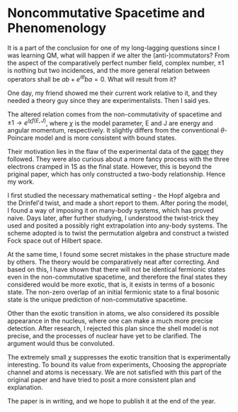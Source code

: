 # Noncommutative Spacetime and Phenomenology

It is a part of the conclusion for one of my long-lagging questions since I was learning QM, what will happen if we alter the (anti-)commutators? From the aspect of the comparatively perfect number field, complex number, $\pm1$ is nothing but two incidences, and the more general relation between operators shall be $ab+e^{i \theta} ba=0$. What will result from it? 

One day, my friend showed me their current work relative to it, and they needed a theory guy since they are experimentalists. Then I said yes. 

The altered relation comes from the non-commutativity of spacetime and  $\pm1 \rightarrow e^{i \chi f(E, J)}$, where $\chi$ is the model parameter, E and J are energy and angular momentum, respectively. It slightly differs from the conventional $\theta$-Poincare model and is more consistent with bound states. 

Their motivation lies in the flaw of the experimental data of the [paper](../files/balachandran.pdf) they followed. They were also curious about a more fancy process with the three electrons cramped in 1S as the final state. However, this is beyond the priginal paper, which has only constructed a two-body relationship. Hence my work. 

I first studied the necessary mathematical setting - the Hopf algebra and the Drinfel'd twist, and made a short report to them. After poring the model, I found a way of imposing it on many-body systems, which has proved naive. Days later, after further studying, I understood the twist-trick they used and posited a possibly right extrapolation into any-body systems. The scheme adopted is to twist the permutation algebra and construct a twisted Fock space out of Hilbert space. 

At the same time, I found some secret mistakes in the phase structure made by others. The theory would be comparatively neat after correcting. And based on this, I have shown that there will not be identical fermionic states even in the non-commutative spacetime, and therefore the final states they considered would be more exotic, that is, it exists in terms of a bosonic state. The non-zero overlap of an initial fermionic state to a final bosonic state is the unique prediction of non-commutative spacetime. 

Other than the exotic transition in atoms, we also considered its possible appearance in the nucleus, where one can make a much more precise detection. After research, I rejected this plan since the shell model is not precise, and the processes of nuclear have yet to be clarified. The argument would thus be convoluted. 

The extremely small $\chi$ suppresses the exotic transition that is experimentally interesting. To bound its value from experiments, Choosing the appropriate channel and atoms is necessary. We are not satisfied with this part of the original paper and have tried to posit a more consistent plan and explanation. 

The paper is in writing, and we hope to publish it at the end of the year. 